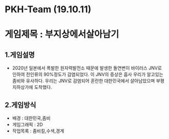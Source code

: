 PKH-Team (19.10.11)
===
# 게임제목 : 부지상에서살아남기

1.게임설명 
---
* 2020년 일본에서 폭발한 원자력발전소 때문에 발생한 돌연변이 바이러스 JNV로 인하여 전인류의 90%정도가 감염되었다. 이 JNV의 증상은 흡사 우리가 알고있는 좀비와 유사하다. 우리는 JNV로 감염되어 혼란한 대한민국에서 살아남았으며 부평지하상가에 도착했다.    

2.게임방식
---
* 배경 : 대한민국,좀비
* 게임그래픽 : 2D
* 작업목록 : 좀비킬,수색,경계
